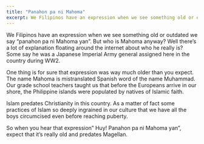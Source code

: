 ```yaml
---
title: "Panahon pa ni Mahoma"
excerpt: We Filipinos have an expression when we see something old or outdated we say “ panahon pa ni Mahoma yan”. But who is Mahoma anyway? 
---
```


We Filipinos have an expression when we see something old or outdated we say “panahon pa ni Mahoma yan”. But who is Mahoma anyway? Well there’s a lot of explanation floating around the internet about who he really is? Some say he was a Japanese Imperial Army general  assigned here in the country during WW2. 

One thing is for sure that expression was way much older than you expect. The name Mahoma  is mistranslated Spanish word of the name Muhammad.  Our grade school teachers taught us that before the Europeans arrive in our shore, the Philippine islands were populated by natives of Islamic faith.

Islam predates Christianity in this country. As a matter of fact some practices of Islam so deeply ingrained in our culture that we have all the boys circumcised even before reaching puberty.

So when you hear that expression” Huy! Panahon pa ni Mahoma yan”, expect that it’s really old and predates Magellan.